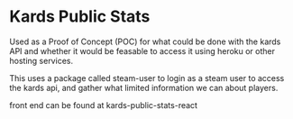 # Kards Public Stats

Used as a Proof of Concept (POC) for what could be done with the kards API and whether it would be feasable to access it using heroku or other hosting services.

This uses a package called steam-user to login as a steam user to access the kards api, and gather what limited information we can about players.

front end can be found at kards-public-stats-react